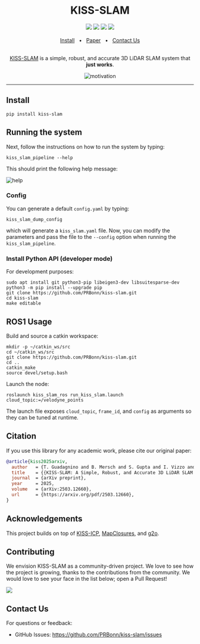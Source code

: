 <div align="center">
    <h1>KISS-SLAM</h1>
    <a href="https://github.com/PRBonn/kiss-slam/releases"><img src="https://img.shields.io/github/v/release/PRBonn/kiss-slam?label=version" /></a>
    <a href="https://github.com/PRBonn/kiss-slam/blob/main/LICENSE"><img src="https://img.shields.io/github/license/PRBonn/kiss-slam" /></a>
    <a href="https://github.com/PRBonn/kiss-slam/blob/main/"><img src="https://img.shields.io/badge/Linux-FCC624?logo=linux&logoColor=black" /></a>
    <a href="https://github.com/PRBonn/kiss-slam/blob/main/"><img src="https://img.shields.io/badge/mac%20os-000000?&logo=apple&logoColor=white" /></a>
    <br />
    <br />
    <a href="https://github.com/PRBonn/kiss-slam/blob/main/README.md#Install">Install</a>
    <span>&nbsp;&nbsp;•&nbsp;&nbsp;</span>
    <a href="https://www.ipb.uni-bonn.de/wp-content/papercite-data/pdf/kiss2025iros.pdf">Paper</a>
    <span>&nbsp;&nbsp;•&nbsp;&nbsp;</span>
    <a href=https://github.com/PRBonn/kiss-slam/issues>Contact Us</a>
  <br />
  <br />

[KISS-SLAM](https://www.ipb.uni-bonn.de/wp-content/papercite-data/pdf/kiss2025iros.pdf) is a simple, robust, and accurate 3D LiDAR SLAM system that **just works**.


![motivation](https://github.com/user-attachments/assets/66c3e50f-009a-4a36-9856-283a895c300f)


</div>

<hr />

## Install

```
pip install kiss-slam
```

## Running the system
Next, follow the instructions on how to run the system by typing:
```
kiss_slam_pipeline --help
```

This should print the following help message:

![help](https://github.com/user-attachments/assets/5a6fe624-2aaf-466f-8a18-51039b794000)

### Config
You can generate a default `config.yaml` by typing:

```
kiss_slam_dump_config
```

which will generate a `kiss_slam.yaml` file. Now, you can modify the parameters and pass the file to the `--config` option when running the `kiss_slam_pipeline`.

### Install Python API (developer mode)
For development purposes:

```
sudo apt install git python3-pip libeigen3-dev libsuitesparse-dev
python3 -m pip install --upgrade pip
git clone https://github.com/PRBonn/kiss-slam.git
cd kiss-slam
make editable
```

## ROS1 Usage
Build and source a catkin workspace:

```
mkdir -p ~/catkin_ws/src
cd ~/catkin_ws/src
git clone https://github.com/PRBonn/kiss-slam.git
cd ..
catkin_make
source devel/setup.bash
```

Launch the node:

```
roslaunch kiss_slam_ros run_kiss_slam.launch cloud_topic:=/velodyne_points
```

The launch file exposes `cloud_topic`, `frame_id`, and `config` as arguments so
they can be tuned at runtime.

## Citation
If you use this library for any academic work, please cite our original paper:
```bib
@article{kiss2025arxiv,
  author   = {T. Guadagnino and B. Mersch and S. Gupta and I. Vizzo and G. Grisetti and C. Stachniss},
  title    = {{KISS-SLAM: A Simple, Robust, and Accurate 3D LiDAR SLAM System With Enhanced Generalization Capabilities}},
  journal  = {arXiv preprint},
  year     = 2025,
  volume   = {arXiv:2503.12660},
  url      = {https://arxiv.org/pdf/2503.12660},
}
```

## Acknowledgements
This project builds on top of [KISS-ICP](https://github.com/PRBonn/kiss-icp), [MapClosures](https://github.com/PRBonn/MapClosures), and [g2o](https://github.com/RainerKuemmerle/g2o).

## Contributing

We envision KISS-SLAM as a community-driven project. We love to see how the project is growing, thanks to the contributions from the community. We would love to see your face in the list below; open a Pull Request!

<a href="https://github.com/PRBonn/kiss-slam/graphs/contributors">
  <img src="https://contrib.rocks/image?repo=PRBonn/kiss-slam" />
</a>

## Contact Us
For questions or feedback:
- GitHub Issues: https://github.com/PRBonn/kiss-slam/issues
